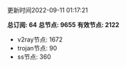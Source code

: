 更新时间2022-09-11 01:17:21

**总订阅: 64**
**总节点: 9655**
**有效节点: 2122**
- v2ray节点: 1672
- trojan节点: 90
- ss节点: 360
